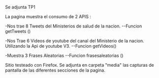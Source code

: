 Se adjunta TP1

La pagina muestra el consumo de 2 APIS :

-Nos trae 8 Tweets del Ministerios de salud de la nacion.
--Funcion getTweets ()

-Nos Trae 6 Videos de youtube del canal del Ministerio de la nacion. Utilizando la Api de youtube V3.
--Funcion getVideos()

-Muestra 3 Frases Aleatorias
--Funcion frasesaleatorias ()

Sitio testeado con Firefox.
Se adjunta en carpeta "media" las capturas de pantalla de las diferentes secciones de la pagina.
